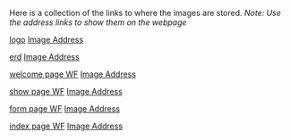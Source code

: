 Here is a collection of the links to where the images are stored. 
*Note: Use the address links to show them on the webpage*

[logo](https://imgur.com/a/LwPWeev) [Image Address](https://i.imgur.com/LNADoYI.png)

[erd](https://imgur.com/a/4h2otNl) [Image Address](https://i.imgur.com/rWumEFC.png)

[welcome page WF](https://imgur.com/a/AyZPa2q) [Image Address](https://i.imgur.com/TSXHwYX.png)

[show page WF](https://imgur.com/a/53hgTKl) [Image Address](https://i.imgur.com/wFd1MRs.png)

[form page WF](https://imgur.com/a/iYwmCKK) [Image Address](https://i.imgur.com/kEnw0Vu.png)

[index page WF](https://imgur.com/a/9hlUqB1) [Image Address](https://i.imgur.com/Jcmt7SO.png)